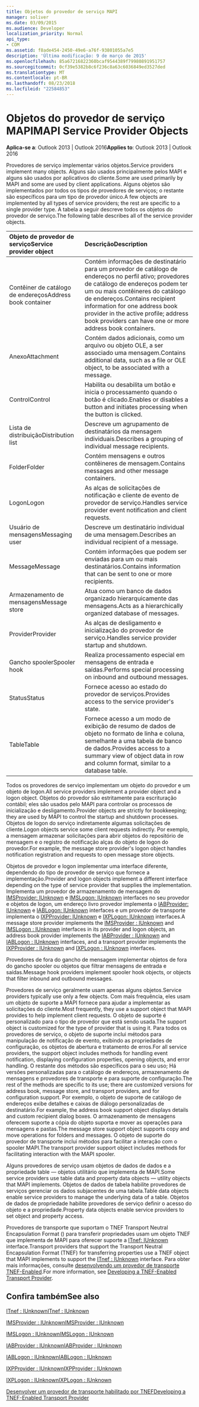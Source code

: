 ```yaml
---
title: Objetos do provedor de serviço MAPI
manager: soliver
ms.date: 03/09/2015
ms.audience: Developer
localization_priority: Normal
api_type:
- COM
ms.assetid: f8ade454-2450-49e6-a76f-93801055a7e5
description: 'Última modificação: 9 de março de 2015'
ms.openlocfilehash: 85a67216822360bcaf9544389f79980891951757
ms.sourcegitcommit: 0cf39e5382b8c6f236c8a63c6036849ed3527ded
ms.translationtype: MT
ms.contentlocale: pt-BR
ms.lasthandoff: 08/23/2018
ms.locfileid: "22584853"
---
```

# <a name="mapi-service-provider-objects"></a><span data-ttu-id="7f61e-103">Objetos do provedor de serviço MAPI</span><span class="sxs-lookup"><span data-stu-id="7f61e-103">MAPI Service Provider Objects</span></span>

  
  
<span data-ttu-id="7f61e-104">**Aplica-se a**: Outlook 2013 | Outlook 2016</span><span class="sxs-lookup"><span data-stu-id="7f61e-104">**Applies to**: Outlook 2013 | Outlook 2016</span></span> 
  
<span data-ttu-id="7f61e-105">Provedores de serviço implementar vários objetos.</span><span class="sxs-lookup"><span data-stu-id="7f61e-105">Service providers implement many objects.</span></span> <span data-ttu-id="7f61e-106">Alguns são usados principalmente pelos MAPI e alguns são usados por aplicativos do cliente.</span><span class="sxs-lookup"><span data-stu-id="7f61e-106">Some are used primarily by MAPI and some are used by client applications.</span></span> <span data-ttu-id="7f61e-107">Alguns objetos são implementados por todos os tipos de provedores de serviços; o restante são específicos para um tipo de provedor único.</span><span class="sxs-lookup"><span data-stu-id="7f61e-107">A few objects are implemented by all types of service providers; the rest are specific to a single provider type.</span></span> <span data-ttu-id="7f61e-108">A tabela a seguir descreve todos os objetos do provedor de serviço.</span><span class="sxs-lookup"><span data-stu-id="7f61e-108">The following table describes all of the service provider objects.</span></span>
  
|<span data-ttu-id="7f61e-109">**Objeto de provedor de serviço**</span><span class="sxs-lookup"><span data-stu-id="7f61e-109">**Service provider object**</span></span>|<span data-ttu-id="7f61e-110">**Descrição**</span><span class="sxs-lookup"><span data-stu-id="7f61e-110">**Description**</span></span>|
|:-----|:-----|
|<span data-ttu-id="7f61e-111">Contêiner de catálogo de endereços</span><span class="sxs-lookup"><span data-stu-id="7f61e-111">Address book container</span></span>  <br/> |<span data-ttu-id="7f61e-112">Contém informações de destinatário para um provedor de catálogo de endereços no perfil ativo; provedores de catálogo de endereços podem ter um ou mais contêineres do catálogo de endereços.</span><span class="sxs-lookup"><span data-stu-id="7f61e-112">Contains recipient information for one address book provider in the active profile; address book providers can have one or more address book containers.</span></span>  <br/> |
|<span data-ttu-id="7f61e-113">Anexo</span><span class="sxs-lookup"><span data-stu-id="7f61e-113">Attachment</span></span>  <br/> |<span data-ttu-id="7f61e-114">Contém dados adicionais, como um arquivo ou objeto OLE, a ser associado uma mensagem.</span><span class="sxs-lookup"><span data-stu-id="7f61e-114">Contains additional data, such as a file or OLE object, to be associated with a message.</span></span>  <br/> |
|<span data-ttu-id="7f61e-115">Control</span><span class="sxs-lookup"><span data-stu-id="7f61e-115">Control</span></span>  <br/> |<span data-ttu-id="7f61e-116">Habilita ou desabilita um botão e inicia o processamento quando o botão é clicado.</span><span class="sxs-lookup"><span data-stu-id="7f61e-116">Enables or disables a button and initiates processing when the button is clicked.</span></span>  <br/> |
|<span data-ttu-id="7f61e-117">Lista de distribuição</span><span class="sxs-lookup"><span data-stu-id="7f61e-117">Distribution list</span></span>  <br/> |<span data-ttu-id="7f61e-118">Descreve um agrupamento de destinatários da mensagem individuais.</span><span class="sxs-lookup"><span data-stu-id="7f61e-118">Describes a grouping of individual message recipients.</span></span>  <br/> |
|<span data-ttu-id="7f61e-119">Folder</span><span class="sxs-lookup"><span data-stu-id="7f61e-119">Folder</span></span>  <br/> |<span data-ttu-id="7f61e-120">Contém mensagens e outros contêineres de mensagem.</span><span class="sxs-lookup"><span data-stu-id="7f61e-120">Contains messages and other message containers.</span></span>  <br/> |
|<span data-ttu-id="7f61e-121">Logon</span><span class="sxs-lookup"><span data-stu-id="7f61e-121">Logon</span></span>  <br/> |<span data-ttu-id="7f61e-122">As alças de solicitações de notificação e cliente de evento de provedor de serviço.</span><span class="sxs-lookup"><span data-stu-id="7f61e-122">Handles service provider event notification and client requests.</span></span>  <br/> |
|<span data-ttu-id="7f61e-123">Usuário de mensagens</span><span class="sxs-lookup"><span data-stu-id="7f61e-123">Messaging user</span></span>  <br/> |<span data-ttu-id="7f61e-124">Descreve um destinatário individual de uma mensagem.</span><span class="sxs-lookup"><span data-stu-id="7f61e-124">Describes an individual recipient of a message.</span></span>  <br/> |
|<span data-ttu-id="7f61e-125">Message</span><span class="sxs-lookup"><span data-stu-id="7f61e-125">Message</span></span>  <br/> |<span data-ttu-id="7f61e-126">Contém informações que podem ser enviadas para um ou mais destinatários.</span><span class="sxs-lookup"><span data-stu-id="7f61e-126">Contains information that can be sent to one or more recipients.</span></span>  <br/> |
|<span data-ttu-id="7f61e-127">Armazenamento de mensagens</span><span class="sxs-lookup"><span data-stu-id="7f61e-127">Message store</span></span>  <br/> |<span data-ttu-id="7f61e-128">Atua como um banco de dados organizado hierarquicamente das mensagens.</span><span class="sxs-lookup"><span data-stu-id="7f61e-128">Acts as a hierarchically organized database of messages.</span></span>  <br/> |
|<span data-ttu-id="7f61e-129">Provider</span><span class="sxs-lookup"><span data-stu-id="7f61e-129">Provider</span></span>  <br/> |<span data-ttu-id="7f61e-130">As alças de desligamento e inicialização do provedor de serviço.</span><span class="sxs-lookup"><span data-stu-id="7f61e-130">Handles service provider startup and shutdown.</span></span>  <br/> |
|<span data-ttu-id="7f61e-131">Gancho spooler</span><span class="sxs-lookup"><span data-stu-id="7f61e-131">Spooler hook</span></span>  <br/> |<span data-ttu-id="7f61e-132">Realiza processamento especial em mensagens de entrada e saídas.</span><span class="sxs-lookup"><span data-stu-id="7f61e-132">Performs special processing on inbound and outbound messages.</span></span>  <br/> |
|<span data-ttu-id="7f61e-133">Status</span><span class="sxs-lookup"><span data-stu-id="7f61e-133">Status</span></span>  <br/> |<span data-ttu-id="7f61e-134">Fornece acesso ao estado do provedor de serviços.</span><span class="sxs-lookup"><span data-stu-id="7f61e-134">Provides access to the service provider's state.</span></span>  <br/> |
|<span data-ttu-id="7f61e-135">Table</span><span class="sxs-lookup"><span data-stu-id="7f61e-135">Table</span></span>  <br/> |<span data-ttu-id="7f61e-136">Fornece acesso a um modo de exibição de resumo de dados de objeto no formato de linha e coluna, semelhante a uma tabela de banco de dados.</span><span class="sxs-lookup"><span data-stu-id="7f61e-136">Provides access to a summary view of object data in row and column format, similar to a database table.</span></span>  <br/> |
   
<span data-ttu-id="7f61e-137">Todos os provedores de serviço implementam um objeto do provedor e um objeto de logon.</span><span class="sxs-lookup"><span data-stu-id="7f61e-137">All service providers implement a provider object and a logon object.</span></span> <span data-ttu-id="7f61e-138">Objetos do provedor são estritamente para escrituração contábil; eles são usados pelo MAPI para controlar os processos de inicialização e desligamento.</span><span class="sxs-lookup"><span data-stu-id="7f61e-138">Provider objects are strictly for bookkeeping; they are used by MAPI to control the startup and shutdown processes.</span></span> <span data-ttu-id="7f61e-139">Objetos de logon do serviço indiretamente algumas solicitações de cliente.</span><span class="sxs-lookup"><span data-stu-id="7f61e-139">Logon objects service some client requests indirectly.</span></span> <span data-ttu-id="7f61e-140">Por exemplo, a mensagem armazenar solicitações para abrir objetos do repositório de mensagem e o registro de notificação alças do objeto de logon do provedor.</span><span class="sxs-lookup"><span data-stu-id="7f61e-140">For example, the message store provider's logon object handles notification registration and requests to open message store objects.</span></span> 
  
<span data-ttu-id="7f61e-141">Objetos de provedor e logon implementar uma interface diferente, dependendo do tipo de provedor de serviço que fornece a implementação.</span><span class="sxs-lookup"><span data-stu-id="7f61e-141">Provider and logon objects implement a different interface depending on the type of service provider that supplies the implementation.</span></span> <span data-ttu-id="7f61e-142">Implementa um provedor de armazenamento de mensagem do [IMSProvider: IUnknown](imsprovideriunknown.md) e [IMSLogon: IUnknown](imslogoniunknown.md) interfaces no seu provedor e objetos de logon, um endereço livro provedor implementa o [IABProvider: IUnknown](iabprovideriunknown.md) e [IABLogon: IUnknown](iablogoniunknown.md) interfaces e um provedor de transporte implementa o [IXPProvider: IUnknown](ixpprovideriunknown.md) e [IXPLogon: IUnknown](ixplogoniunknown.md) interfaces.</span><span class="sxs-lookup"><span data-stu-id="7f61e-142">A message store provider implements the [IMSProvider : IUnknown](imsprovideriunknown.md) and [IMSLogon : IUnknown](imslogoniunknown.md) interfaces in its provider and logon objects, an address book provider implements the [IABProvider : IUnknown](iabprovideriunknown.md) and [IABLogon : IUnknown](iablogoniunknown.md) interfaces, and a transport provider implements the [IXPProvider : IUnknown](ixpprovideriunknown.md) and [IXPLogon : IUnknown](ixplogoniunknown.md) interfaces.</span></span> 
  
<span data-ttu-id="7f61e-143">Provedores de fora do gancho de mensagem implementar objetos de fora do gancho spooler ou objetos que filtrar mensagens de entrada e saídas.</span><span class="sxs-lookup"><span data-stu-id="7f61e-143">Message hook providers implement spooler hook objects, or objects that filter inbound and outbound messages.</span></span>
  
<span data-ttu-id="7f61e-144">Provedores de serviço geralmente usam apenas alguns objetos.</span><span class="sxs-lookup"><span data-stu-id="7f61e-144">Service providers typically use only a few objects.</span></span> <span data-ttu-id="7f61e-145">Com mais frequência, eles usam um objeto de suporte a MAPI fornece para ajudar a implementar as solicitações do cliente.</span><span class="sxs-lookup"><span data-stu-id="7f61e-145">Most frequently, they use a support object that MAPI provides to help implement client requests.</span></span> <span data-ttu-id="7f61e-146">O objeto de suporte é personalizado para o tipo de provedor que está sendo usada.</span><span class="sxs-lookup"><span data-stu-id="7f61e-146">The support object is customized for the type of provider that is using it.</span></span> <span data-ttu-id="7f61e-147">Para todos os provedores de serviço, o objeto de suporte inclui métodos para manipulação de notificação de evento, exibindo as propriedades de configuração, os objetos de abertura e tratamento de erros.</span><span class="sxs-lookup"><span data-stu-id="7f61e-147">For all service providers, the support object includes methods for handling event notification, displaying configuration properties, opening objects, and error handling.</span></span> <span data-ttu-id="7f61e-148">O restante dos métodos são específicos para o seu uso; Há versões personalizadas para o catálogo de endereços, armazenamento de mensagens e provedores de transporte e para suporte de configuração.</span><span class="sxs-lookup"><span data-stu-id="7f61e-148">The rest of the methods are specific to its use; there are customized versions for address book, message store, and transport providers, and for configuration support.</span></span> <span data-ttu-id="7f61e-149">Por exemplo, o objeto de suporte de catálogo de endereços exibe detalhes e caixas de diálogo personalizadas de destinatário.</span><span class="sxs-lookup"><span data-stu-id="7f61e-149">For example, the address book support object displays details and custom recipient dialog boxes.</span></span> <span data-ttu-id="7f61e-150">O armazenamento de mensagens oferecem suporte a cópia do objeto suporta e mover as operações para mensagens e pastas.</span><span class="sxs-lookup"><span data-stu-id="7f61e-150">The message store support object supports copy and move operations for folders and messages.</span></span> <span data-ttu-id="7f61e-151">O objeto de suporte do provedor de transporte inclui métodos para facilitar a interação com o spooler MAPI.</span><span class="sxs-lookup"><span data-stu-id="7f61e-151">The transport provider support object includes methods for facilitating interaction with the MAPI spooler.</span></span> 
  
<span data-ttu-id="7f61e-152">Alguns provedores de serviço usam objetos de dados de dados e a propriedade table — objetos utilitário que implementa de MAPI.</span><span class="sxs-lookup"><span data-stu-id="7f61e-152">Some service providers use table data and property data objects — utility objects that MAPI implements.</span></span> <span data-ttu-id="7f61e-153">Objetos de dados de tabela habilite provedores de serviços gerenciar os dados subjacentes de uma tabela.</span><span class="sxs-lookup"><span data-stu-id="7f61e-153">Table data objects enable service providers to manage the underlying data of a table.</span></span> <span data-ttu-id="7f61e-154">Objetos de dados de propriedade habilite provedores de serviço definir o acesso do objeto e a propriedade.</span><span class="sxs-lookup"><span data-stu-id="7f61e-154">Property data objects enable service providers to set object and property access.</span></span> 
  
<span data-ttu-id="7f61e-155">Provedores de transporte que suportam o TNEF Transport Neutral Encapsulation Format () para transferir propriedades usam um objeto TNEF que implementa de MAPI para oferecer suporte a [ITnef: IUnknown](itnefiunknown.md) interface.</span><span class="sxs-lookup"><span data-stu-id="7f61e-155">Transport providers that support the Transport Neutral Encapsulation Format (TNEF) for transferring properties use a TNEF object that MAPI implements to support the [ITnef : IUnknown](itnefiunknown.md) interface.</span></span> <span data-ttu-id="7f61e-156">Para obter mais informações, consulte [desenvolvendo um provedor de transporte TNEF-Enabled](developing-a-tnef-enabled-transport-provider.md).</span><span class="sxs-lookup"><span data-stu-id="7f61e-156">For more information, see [Developing a TNEF-Enabled Transport Provider](developing-a-tnef-enabled-transport-provider.md).</span></span> 
  
## <a name="see-also"></a><span data-ttu-id="7f61e-157">Confira também</span><span class="sxs-lookup"><span data-stu-id="7f61e-157">See also</span></span>



[<span data-ttu-id="7f61e-158">ITnef : IUnknown</span><span class="sxs-lookup"><span data-stu-id="7f61e-158">ITnef : IUnknown</span></span>](itnefiunknown.md)
  
[<span data-ttu-id="7f61e-159">IMSProvider : IUnknown</span><span class="sxs-lookup"><span data-stu-id="7f61e-159">IMSProvider : IUnknown</span></span>](imsprovideriunknown.md)
  
[<span data-ttu-id="7f61e-160">IMSLogon : IUnknown</span><span class="sxs-lookup"><span data-stu-id="7f61e-160">IMSLogon : IUnknown</span></span>](imslogoniunknown.md)
  
[<span data-ttu-id="7f61e-161">IABProvider : IUnknown</span><span class="sxs-lookup"><span data-stu-id="7f61e-161">IABProvider : IUnknown</span></span>](iabprovideriunknown.md)
  
[<span data-ttu-id="7f61e-162">IABLogon : IUnknown</span><span class="sxs-lookup"><span data-stu-id="7f61e-162">IABLogon : IUnknown</span></span>](iablogoniunknown.md)
  
[<span data-ttu-id="7f61e-163">IXPProvider : IUnknown</span><span class="sxs-lookup"><span data-stu-id="7f61e-163">IXPProvider : IUnknown</span></span>](ixpprovideriunknown.md)
  
[<span data-ttu-id="7f61e-164">IXPLogon : IUnknown</span><span class="sxs-lookup"><span data-stu-id="7f61e-164">IXPLogon : IUnknown</span></span>](ixplogoniunknown.md)


[<span data-ttu-id="7f61e-165">Desenvolver um provedor de transporte habilitado por TNEF</span><span class="sxs-lookup"><span data-stu-id="7f61e-165">Developing a TNEF-Enabled Transport Provider</span></span>](developing-a-tnef-enabled-transport-provider.md)

